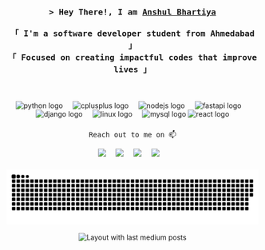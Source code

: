 <!-- Title -->
<h3 align="center">
        <samp>&gt; Hey There!, I am
                <b><a target="_blank" href="https://github.com/bhartiyaanshul/">Anshul Bhartiya</a></b>
        </samp>
        <br>
        <br>
        <samp>
                「 I'm a software developer student from <b>Ahmedabad</b> 」
                <br>
                「 Focused on creating impactful codes that improve lives</b> 」
                <br>
                <br>
        </samp>
</h3>
<br>

<div align="center">
  <img src="https://cdn.jsdelivr.net/gh/devicons/devicon/icons/python/python-original.svg" height="30" alt="python logo"  />
  <img width="12" />
  <img src="https://cdn.jsdelivr.net/gh/devicons/devicon/icons/cplusplus/cplusplus-original.svg" height="30" alt="cplusplus logo"  />
  <img width="12" />
  <img src="https://cdn.jsdelivr.net/gh/devicons/devicon/icons/nodejs/nodejs-original.svg" height="30" alt="nodejs logo"  />
  <img width="12" />
  <img src="https://cdn.jsdelivr.net/gh/devicons/devicon/icons/fastapi/fastapi-original.svg" height="30" alt="fastapi logo"  />
  <img width="12" />
  <img src="https://cdn.jsdelivr.net/gh/devicons/devicon/icons/django/django-plain.svg" height="30" alt="django logo"  />
  <img width="12" />
  <img src="https://cdn.jsdelivr.net/gh/devicons/devicon/icons/linux/linux-original.svg" height="30" alt="linux logo"  />
  <img width="12" />
  <img src="https://cdn.jsdelivr.net/gh/devicons/devicon/icons/mysql/mysql-original.svg" height="30" alt="mysql logo"  />         <img src="https://github.com/devicons/devicon/blob/6910f0503efdd315c8f9b858234310c06e04d9c0/icons/react/react-original.svg)]" height="30" alt="react logo"  />
        

</div>

###

<div align="center">

<samp> Reach out to me on 📫 </samp>
  
<p>
  <a target="_blank"href="https://www.linkedin.com/in/anshulbhartiya/"><img src="https://img.shields.io/badge/linkedin-%230077B5.svg?&style=for-the-badge&logo=linkedin&logoColor=white" /></a>&nbsp;&nbsp;&nbsp;&nbsp;
  <a target="_blank"href="https://twitter.com/Bhartiyaanshul"><img src="https://img.shields.io/badge/twitter-%231DA1F2.svg?&style=for-the-badge&logo=twitter&logoColor=white" /></a>&nbsp;&nbsp;&nbsp;&nbsp;
  <a href="mailto:bhartiyaanshul@gmail.com?subject=Hello%20Vraj,%20From%20Github"><img src="https://img.shields.io/badge/gmail-%23D14836.svg?&style=for-the-badge&logo=gmail&logoColor=white" /></a>&nbsp;&nbsp;&nbsp;&nbsp;
  <a href="https://www.instagram.com/im.anshull/"><img src="https://img.shields.io/badge/Instagram-E4405F?style=for-the-badge&logo=instagram&logoColor=white" /></a>&nbsp;&nbsp;&nbsp;&nbsp;
</p>


###

<p align="center">
   <img src="https://github.com/vrajdesai78/vrajdesai78/blob/output/snake.svg" alt="Snake Animation">
</p>

<div align="center">
  <img src="https://github-read-medium-git-main.pahlevikun.vercel.app/latest?limit=4" alt="Layout with last medium posts"  />
</div>

###

